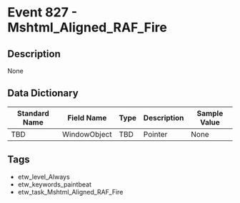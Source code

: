 # Event 827 - Mshtml_Aligned_RAF_Fire

## Description
None

## Data Dictionary
|Standard Name|Field Name|Type|Description|Sample Value|
|---|---|---|---|---|
|TBD|WindowObject|TBD|Pointer|None|None|

## Tags
* etw_level_Always
* etw_keywords_paintbeat
* etw_task_Mshtml_Aligned_RAF_Fire